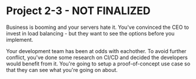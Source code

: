 # Project 2-3 - NOT FINALIZED

Business is booming and your servers hate it. You've convinced the CEO to invest in load balancing - but they want to see the options before you implement.

Your development team has been at odds with eachother. To avoid further conflict, you've done some research on CI/CD and decided the developers would benefit from it. You're going to setup a proof-of-concept use case so that they can see what you're going on about.

